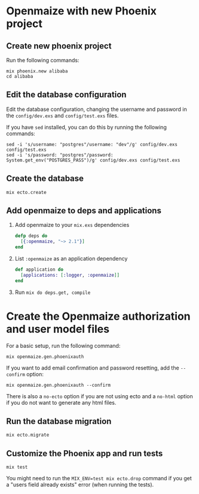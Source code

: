 # Openmaize with new Phoenix project

## Create new phoenix project

Run the following commands:

    mix phoenix.new alibaba
    cd alibaba

## Edit the database configuration

Edit the database configuration, changing the username and password in
the `config/dev.exs` and `config/test.exs` files.

If you have `sed` installed, you can do this by running the following commands:

    sed -i 's/username: "postgres"/username: "dev"/g' config/dev.exs config/test.exs
    sed -i 's/password: "postgres"/password: System.get_env("POSTGRES_PASS")/g' config/dev.exs config/test.exs

## Create the database

    mix ecto.create

## Add openmaize to deps and applications

1. Add openmaize to your `mix.exs` dependencies

    ```elixir
    defp deps do
      [{:openmaize, "~> 2.1"}]
    end
    ```

2. List `:openmaize` as an application dependency

    ```elixir
    def application do
      [applications: [:logger, :openmaize]]
    end
    ```

3. Run `mix do deps.get, compile`

# Create the Openmaize authorization and user model files

For a basic setup, run the following command:

    mix openmaize.gen.phoenixauth

If you want to add email confirmation and password resetting, add
the `--confirm` option:

    mix openmaize.gen.phoenixauth --confirm

There is also a `no-ecto` option if you are not using ecto and a
`no-html` option if you do not want to generate any html files.

## Run the database migration

    mix ecto.migrate

## Customize the Phoenix app and run tests

    mix test

You might need to run the `MIX_ENV=test mix ecto.drop` command if you
get a "users field already exists" error (when running the tests).

